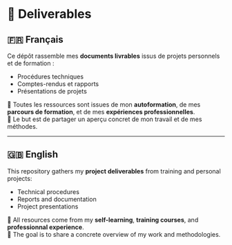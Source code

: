 # 📑 Deliverables

## 🇫🇷 Français  

Ce dépôt rassemble mes **documents livrables** issus de projets personnels et de formation :  
- Procédures techniques  
- Comptes-rendus et rapports  
- Présentations de projets  

🔹 Toutes les ressources sont issues de mon **autoformation**, de mes **parcours de formation**, et de mes **expériences professionnelles**.  
🔹 Le but est de partager un aperçu concret de mon travail et de mes méthodes.  

---

## 🇬🇧 English  

This repository gathers my **project deliverables** from training and personal projects:  
- Technical procedures  
- Reports and documentation  
- Project presentations  

🔹 All resources come from my **self-learning**, **training courses**, and **professionnal experience**.  
🔹 The goal is to share a concrete overview of my work and methodologies.  
